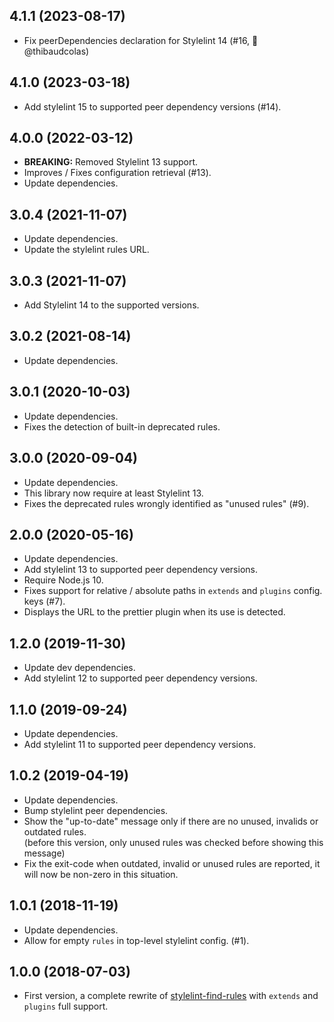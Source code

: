 ## 4.1.1 (2023-08-17)
- Fix peerDependencies declaration for Stylelint 14 (#16, 👏 @thibaudcolas)

## 4.1.0 (2023-03-18)
- Add stylelint 15 to supported peer dependency versions (#14).

## 4.0.0 (2022-03-12)
- __BREAKING:__ Removed Stylelint 13 support.
- Improves / Fixes configuration retrieval (#13).
- Update dependencies.

## 3.0.4 (2021-11-07)
- Update dependencies.
- Update the stylelint rules URL.

## 3.0.3 (2021-11-07)
- Add Stylelint 14 to the supported versions.

## 3.0.2 (2021-08-14)
- Update dependencies.

## 3.0.1 (2020-10-03)
- Update dependencies.
- Fixes the detection of built-in deprecated rules.

## 3.0.0 (2020-09-04)
- Update dependencies.
- This library now require at least Stylelint 13.
- Fixes the deprecated rules wrongly identified as "unused rules" (#9).

## 2.0.0 (2020-05-16)
- Update dependencies.
- Add stylelint 13 to supported peer dependency versions.
- Require Node.js 10.
- Fixes support for relative / absolute paths in `extends` and `plugins` config. keys (#7).
- Displays the URL to the prettier plugin when its use is detected.

## 1.2.0 (2019-11-30)
- Update dev dependencies.
- Add stylelint 12 to supported peer dependency versions.

## 1.1.0 (2019-09-24)
- Update dependencies.
- Add stylelint 11 to supported peer dependency versions.

## 1.0.2 (2019-04-19)
- Update dependencies.
- Bump stylelint peer dependencies.
- Show the "up-to-date" message only if there are no unused, invalids or outdated rules.  
  (before this version, only unused rules was checked before showing this message)
- Fix the exit-code when outdated, invalid or unused rules are reported, it will now be non-zero in this situation.

## 1.0.1 (2018-11-19)
- Update dependencies.
- Allow for empty `rules` in top-level stylelint config. (#1).

## 1.0.0 (2018-07-03)
- First version, a complete rewrite of [stylelint-find-rules](https://github.com/alexilyaev/stylelint-find-rules) 
  with `extends` and `plugins` full support.
